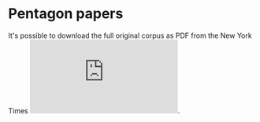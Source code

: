 # Pentagon papers

It's possible to download the full original corpus as PDF from the New York Times ![here](http://www.nytimes.com/interactive/us/2011_PENTAGON_PAPERS.html).

